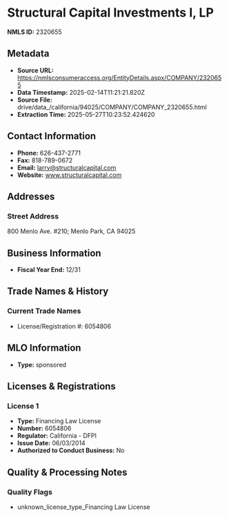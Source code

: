 # Structural Capital Investments I, LP

**NMLS ID:** 2320655

## Metadata
- **Source URL:** https://nmlsconsumeraccess.org/EntityDetails.aspx/COMPANY/2320655
- **Data Timestamp:** 2025-02-14T11:21:21.820Z
- **Source File:** drive/data_/california/94025/COMPANY/COMPANY_2320655.html
- **Extraction Time:** 2025-05-27T10:23:52.424620

## Contact Information
- **Phone:** 626-437-2771
- **Fax:** 818-789-0672
- **Email:** larry@structuralcapital.com
- **Website:** www.structuralcapital.com

## Addresses
### Street Address
800 Menlo Ave. #210; Menlo Park, CA 94025

## Business Information
- **Fiscal Year End:** 12/31

## Trade Names & History
### Current Trade Names
- License/Registration #: 6054806

## MLO Information
- **Type:** sponsored

## Licenses & Registrations

### License 1
- **Type:** Financing Law License
- **Number:** 6054806
- **Regulator:** California - DFPI
- **Issue Date:** 06/03/2014
- **Authorized to Conduct Business:** No

## Quality & Processing Notes
### Quality Flags
- unknown_license_type_Financing Law License
